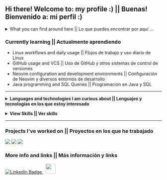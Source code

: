 ## Hi there! Welcome to: my profile :) || Buenas! Bienvenido a: mi perfil :)

<details>
 <summary>
  What you can find around here || Lo que puedes encontrar por aquí ...
 </summary>
<ul>
  <li> My custom dev-environment configs || Mis configuraciones de entornos de desarrollo </li>
  <li> Some forked repos || Algún que otro repositorio forkeado </li>
  <li> Random repos and info about me || Repositorios diversos y cosas sobre mí </li>
  <li> A few serious projects ;) || Algún que otro proyecto serio ;) </li>
</ol>
</details>

### Currently learning || Actualmente aprendiendo

  * Linux workflows and daily usage || Flujos de trabajo y uso diario de Linux
  * GitHub usage and VCS || Uso de GitHub y otros sistemas de control de versiones
  * Neovim configuration and development environments || Configuración de Neovim y diversos entornos de desarrollo
  * Java programming and SQL Queries || Programación en Java y SQL

---

<p>
  <details>
    <summary>
      <strong>Languages and technologies I am curious about || Lenguajes y tecnologías en los que estoy interesado</strong>
    </summary>
    <br>
    <a href="https://www.iso.org/standard/74528.html"><img src="https://skillicons.dev/icons?i=c" /></a>
    <a href="https://www.rust-lang.org/"><img src="https://skillicons.dev/icons?i=rust" /></a> 
    <a href="https://javascript.com"><img src="https://skillicons.dev/icons?i=js" /></a>
   
   </details>
  </p>

<!-- ### Planned || Planeado:
  * Coding patterns and conventions || Patrones y convenciones de código
  * Popular languages like Rust, Go and TypeScript || Lenguajes populares como Rust, Go y TypeScript
  * Backend development & concepts || Conceptos y desarrollo backend
  * Data structures and algorithms || Estructuras de datos y algoritmos
  -->


<p align="left"> 
<details>
  <summary><strong> View Skills || Ver skills </strong></summary>

- Languages and frameworks || Lenguajes y frameworks de programación<br>

  <a href="https://www.java.com/en/"><img src="https://skillicons.dev/icons?i=java" /></a>
  <a href="https://en.wikipedia.org/wiki/Lua_(programming_language)"><img src="https://skillicons.dev/icons?i=lua" /></a>
  <a href="https://www.gnu.org/software/bash/">  <img src="https://skillicons.dev/icons?i=bash"></a>
  <a href="https://html.spec.whatwg.org/"><img src="https://skillicons.dev/icons?i=html" /></a>
  <a href="https://www.w3.org/TR/CSS/#css"><img src="https://skillicons.dev/icons?i=css" /></a>
  <br>

- Dev tools || Herramientas de desarrollo<br>

  <a href="https://neovim.io/"> <img src="https://skillicons.dev/icons?i=neovim"></a>
  <a href="https://tmux.github.io"> <img src="https://avatars.githubusercontent.com/u/12054114?s=48&v=4"></a>
  <a href="https://git-scm.com/"><img src="https://skillicons.dev/icons?i=git" /></a>
  <a href="https://github.com/"><img src="https://skillicons.dev/icons?i=github" /></a>
  <br>
  <a href="https://code.visualstudio.com/"><img src="https://skillicons.dev/icons?i=vscode" /></a>
  <a href="https://obsidian.md/"><img height=48px src="https://obsidian.md/images/obsidian-logo-gradient.svg" /></a>
  <a href="https://i3wm.org/"> <img src="https://www.pikpng.com/pngl/b/501-5018854_i3-window-manager-logo-i3wm-logo-clipart.png" width=48 ></a>
  <a href="https://pop.system76.com/"><img height=48px src="https://img.icons8.com/fluency/48/pop-os-logo.png" /></a>


- Operating systems || Sistemas operativos<br>

  <a href="https://linux.org/"><img src="https://skillicons.dev/icons?i=linux" /></a>
  <a href="https://bsd.org/"><img src="https://skillicons.dev/icons?i=bsd" /></a> 
  <a href="https://www.microsoft.com/es-es/windows/windows-11"><img height=48px src="https://iconape.com/wp-content/png_logo_vector/windows-11-logo.png" /></a>
  
 </details>
</p>

---

### Projects I've worked on || Proyectos en los que he trabajado
<p align="flex">
 <a align="center" href="https://github.com/rose-pine/tmux" target="blank"><img src="https://img.shields.io/badge/tmux-Ros%C3%A9%20Pine%20-%23ebbcba"></a>  <a align="center" href="https://github.com/rose-pine/btop" target="blank"><img src="https://img.shields.io/badge/btop-Ros%C3%A9%20Pine%20-%23ebbcba"></a>
 <a align="center" href="https://mrs4ndman.dev" target="blank"><img src="https://img.shields.io/badge/My%20website-Mi%20p%C3%A1gina%20web-blue"></a>
 <br>
</p>



### More info and links || Más información y links

<div id="badges" align="left">
  <a href="https://www.linkedin.com/in/juan-mananes-prieto">
    <img src="https://img.shields.io/badge/LinkedIn-blue?style=for-the-badge&logo=linkedin&logoColor=white" alt="LinkedIn Badge"/>
  </a> &nbsp;
  <a href="https://www.twitter.com/mrs4ndman_" target="_blank" rel="noreferrer"> <picture> <source media="(prefers-color-scheme: dark)" srcset="https://raw.githubusercontent.com/danielcranney/readme-generator/main/public/icons/socials/twitter-dark.svg" /> <source media="(prefers-color-scheme: light)" srcset="https://raw.githubusercontent.com/danielcranney/readme-generator/main/public/icons/socials/twitter.svg" /> <img src="https://raw.githubusercontent.com/danielcranney/readme-generator/main/public/icons/socials/twitter.svg" width="32" height="32" /> </picture> </a>
</div>


